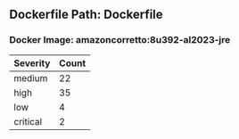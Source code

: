 ## Dockerfile Path: Dockerfile

### Docker Image: amazoncorretto:8u392-al2023-jre
| Severity | Count |
|----------|-------|
| medium | 22 |
| high | 35 |
| low | 4 |
| critical | 2 |